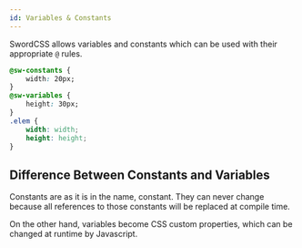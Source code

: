 ```yaml
---
id: Variables & Constants
---
```


SwordCSS allows variables and constants which can be used with their appropriate `@` rules.

```css
@sw-constants {
    width: 20px;
}
@sw-variables {
    height: 30px;
}
.elem {
    width: width;
    height: height;
}
```

## Difference Between Constants and Variables

Constants are as it is in the name, constant. They can never change because all references to those constants will be replaced at compile time.

On the other hand, variables become CSS custom properties, which can be changed at runtime by Javascript.